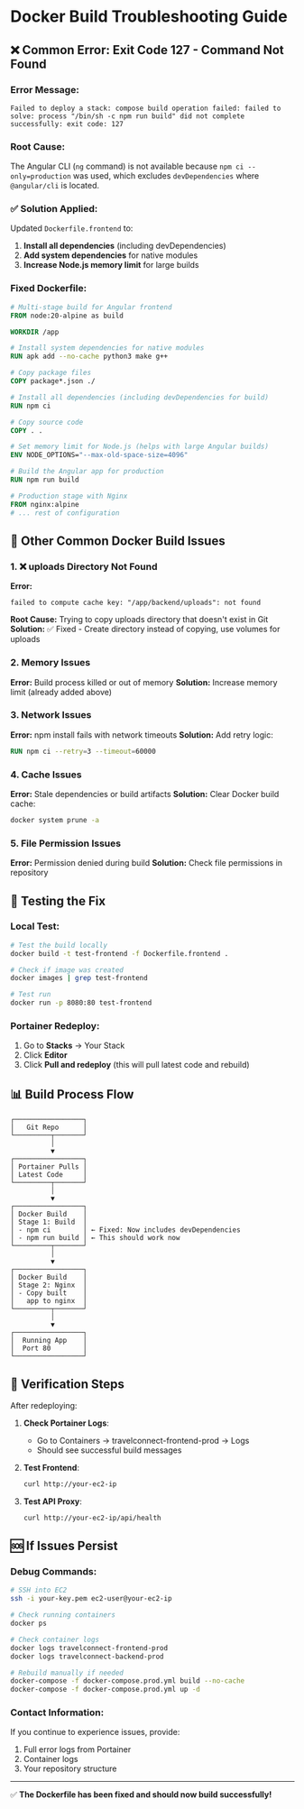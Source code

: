 # Docker Build Troubleshooting Guide

## ❌ Common Error: Exit Code 127 - Command Not Found

### Error Message:
```
Failed to deploy a stack: compose build operation failed: failed to solve: process "/bin/sh -c npm run build" did not complete successfully: exit code: 127
```

### Root Cause:
The Angular CLI (`ng` command) is not available because `npm ci --only=production` was used, which excludes `devDependencies` where `@angular/cli` is located.

### ✅ Solution Applied:
Updated `Dockerfile.frontend` to:

1. **Install all dependencies** (including devDependencies)
2. **Add system dependencies** for native modules
3. **Increase Node.js memory limit** for large builds

### Fixed Dockerfile:
```dockerfile
# Multi-stage build for Angular frontend
FROM node:20-alpine as build

WORKDIR /app

# Install system dependencies for native modules
RUN apk add --no-cache python3 make g++

# Copy package files
COPY package*.json ./

# Install all dependencies (including devDependencies for build)
RUN npm ci

# Copy source code
COPY . .

# Set memory limit for Node.js (helps with large Angular builds)
ENV NODE_OPTIONS="--max-old-space-size=4096"

# Build the Angular app for production
RUN npm run build

# Production stage with Nginx
FROM nginx:alpine
# ... rest of configuration
```

## 🔧 Other Common Docker Build Issues

### 1. ❌ uploads Directory Not Found
**Error:** 
```
failed to compute cache key: "/app/backend/uploads": not found
```
**Root Cause:** Trying to copy uploads directory that doesn't exist in Git
**Solution:** ✅ Fixed - Create directory instead of copying, use volumes for uploads

### 2. Memory Issues
**Error:** Build process killed or out of memory
**Solution:** Increase memory limit (already added above)

### 3. Network Issues
**Error:** npm install fails with network timeouts
**Solution:** Add retry logic:
```dockerfile
RUN npm ci --retry=3 --timeout=60000
```

### 4. Cache Issues
**Error:** Stale dependencies or build artifacts
**Solution:** Clear Docker build cache:
```bash
docker system prune -a
```

### 5. File Permission Issues
**Error:** Permission denied during build
**Solution:** Check file permissions in repository

## 🚀 Testing the Fix

### Local Test:
```bash
# Test the build locally
docker build -t test-frontend -f Dockerfile.frontend .

# Check if image was created
docker images | grep test-frontend

# Test run
docker run -p 8080:80 test-frontend
```

### Portainer Redeploy:
1. Go to **Stacks** → Your Stack
2. Click **Editor**
3. Click **Pull and redeploy** (this will pull latest code and rebuild)

## 📊 Build Process Flow

```
┌─────────────────┐
│   Git Repo      │
└─────────┬───────┘
          │
          ▼
┌─────────────────┐
│ Portainer Pulls │
│ Latest Code     │
└─────────┬───────┘
          │
          ▼
┌─────────────────┐
│ Docker Build    │
│ Stage 1: Build  │
│ - npm ci        │ ← Fixed: Now includes devDependencies
│ - npm run build │ ← This should work now
└─────────┬───────┘
          │
          ▼
┌─────────────────┐
│ Docker Build    │
│ Stage 2: Nginx  │
│ - Copy built    │
│   app to nginx  │
└─────────┬───────┘
          │
          ▼
┌─────────────────┐
│  Running App    │
│  Port 80        │
└─────────────────┘
```

## 🎯 Verification Steps

After redeploying:

1. **Check Portainer Logs**:
   - Go to Containers → travelconnect-frontend-prod → Logs
   - Should see successful build messages

2. **Test Frontend**:
   ```bash
   curl http://your-ec2-ip
   ```

3. **Test API Proxy**:
   ```bash
   curl http://your-ec2-ip/api/health
   ```

## 🆘 If Issues Persist

### Debug Commands:
```bash
# SSH into EC2
ssh -i your-key.pem ec2-user@your-ec2-ip

# Check running containers
docker ps

# Check container logs
docker logs travelconnect-frontend-prod
docker logs travelconnect-backend-prod

# Rebuild manually if needed
docker-compose -f docker-compose.prod.yml build --no-cache
docker-compose -f docker-compose.prod.yml up -d
```

### Contact Information:
If you continue to experience issues, provide:
1. Full error logs from Portainer
2. Container logs
3. Your repository structure

---

✅ **The Dockerfile has been fixed and should now build successfully!**
